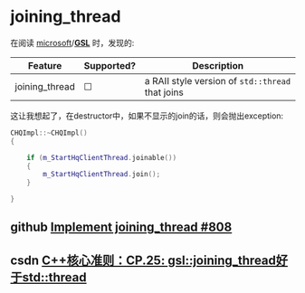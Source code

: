 # joining_thread

在阅读 [microsoft](https://github.com/microsoft)/**[GSL](https://github.com/microsoft/GSL)** 时，发现的: 

| Feature        | Supported? | Description                                      |
| -------------- | ---------- | ------------------------------------------------ |
| joining_thread | ☐          | a RAII style version of `std::thread` that joins |

这让我想起了，在destructor中，如果不显示的join的话，则会抛出exception:

```C++
CHQImpl::~CHQImpl()
{

	if (m_StartHqClientThread.joinable())
	{
		m_StartHqClientThread.join();
 	}

}
```





## github [Implement joining_thread #808](https://github.com/microsoft/GSL/pull/808)





## csdn [C++核心准则：CP.25: gsl::joining_thread好于std::thread](https://blog.csdn.net/craftsman1970/article/details/108295078)